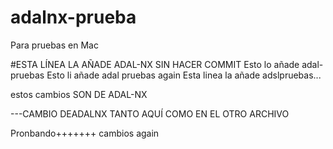 # adalnx-prueba
Para pruebas en Mac

#ESTA LÍNEA LA AÑADE ADAL-NX SIN HACER COMMIT
Esto lo añade adal-pruebas
Esto li añade adal pruebas again
Esta linea la añade adslpruebas...


estos cambios SON DE ADAL-NX


---CAMBIO DEADALNX TANTO AQUÍ COMO EN EL OTRO ARCHIVO

Pronbando+++++++
cambios again

